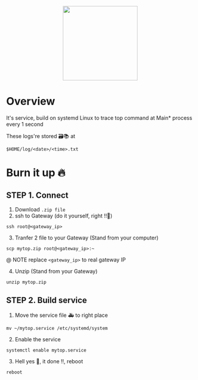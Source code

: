 <p align="center">
<img width=200 src="https://skillicons.dev/icons?i=linux,bash"/>

# Overview

It's service, build on systemd Linux to trace top command at Main\* process every 1 second

These logs're stored 🗃📚 at

`$HOME/log/<date>/<time>.txt`

# Burn it up 🔥

## STEP 1. Connect

1. Download `.zip file`
2. ssh to Gateway (do it yourself, right !!💪)

```
ssh root@<gateway_ip>
```

3. Tranfer 2 file to your Gateway (Stand from your computer)

```
scp mytop.zip root@<gateway_ip>:~
```

@ NOTE replace `<gateway_ip>` to real gateway IP

4. Unzip (Stand from your Gateway)

```
unzip mytop.zip
```

## STEP 2. Build service

1. Move the service file 🚑 to right place

```
mv ~/mytop.service /etc/systemd/system
```

2. Enable the service

```
systemctl enable mytop.service
```

3. Hell yes 👻, it done !!, reboot

```
reboot
```
